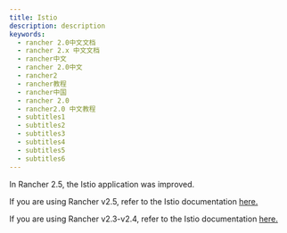 ```yaml
---
title: Istio
description: description
keywords:
  - rancher 2.0中文文档
  - rancher 2.x 中文文档
  - rancher中文
  - rancher 2.0中文
  - rancher2
  - rancher教程
  - rancher中国
  - rancher 2.0
  - rancher2.0 中文教程
  - subtitles1
  - subtitles2
  - subtitles3
  - subtitles4
  - subtitles5
  - subtitles6
---
```


In Rancher 2.5, the Istio application was improved.

If you are using Rancher v2.5, refer to the Istio documentation [here.]({{<baseurl>}}/rancher/v2.x/en/istio/v2.5)

If you are using Rancher v2.3-v2.4, refer to the Istio documentation [here.]({{<baseurl>}}/rancher/v2.x/en/istio/v2.3.x-v2.4.x)
